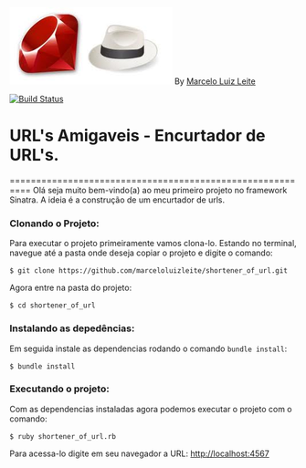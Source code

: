 ![sinatra](https://github.com/marceloluizleite/shortener_of_url/blob/master/sinatra.jpeg)
By [Marcelo Luiz Leite](https://www.linkedin.com/in/marceloluizleite/)

[![Build Status](https://secure.travis-ci.org/sinatra/sinatra.svg)](http://travis-ci.org/sinatra/sinatra)



# URL's Amigaveis - Encurtador de URL's.
==========================================================
Olá seja muito bem-vindo(a) ao meu primeiro projeto no framework Sinatra.
A ideia é a construção de um encurtador de urls. 

### Clonando o Projeto:

Para executar o projeto primeiramente vamos clona-lo. Estando no
terminal, navegue até a pasta onde deseja copiar o projeto e digite o comando:

```console
$ git clone https://github.com/marceloluizleite/shortener_of_url.git
```
Agora entre na pasta do projeto: 

```console
$ cd shortener_of_url
```
### Instalando as depedências:

Em seguida instale as dependencias rodando o comando `bundle install`:

```console
$ bundle install
```

### Executando o projeto:

Com as dependencias instaladas agora podemos executar o projeto com o comando:

```console
$ ruby shortener_of_url.rb
```

Para acessa-lo digite em seu navegador a URL: [http://localhost:4567](http://localhost:4567)



[Sinatra]:http://www.sinatrarb.com/